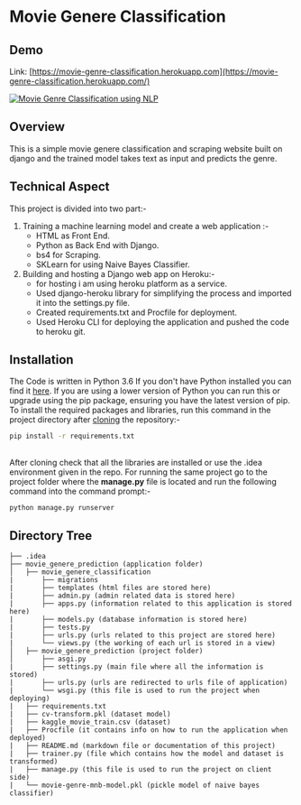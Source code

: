 # Movie Genere Classification

## Demo
Link: [https://movie-genre-classification.herokuapp.com](https://movie-genre-classification.herokuapp.com/)

[![Movie Genre Classification using NLP](https://img.youtube.com/vi/svEFW9gLU2E/0.jpg)](https://www.youtube.com/watch?v=svEFW9gLU2E "Movie Genre Classification using NLP")

## Overview
This is a simple movie genere classification and scraping website built on django and the trained model takes text as input and predicts the genre.

## Technical Aspect
This project is divided into two part:-
1. Training a machine learning model and create a web application :-
    * HTML as Front End.
    * Python as Back End with Django.
    * bs4 for Scraping.
    * SKLearn for using Naive Bayes Classifier.
2. Building and hosting a Django web app on Heroku:-
    * for hosting i am using heroku platform as a service.
    * Used django-heroku library for simplifying the process and imported it into the settings.py file.
    * Created requirements.txt and Procfile for deployment.
    * Used Heroku CLI for deploying the application and pushed the code to heroku git.

## Installation
The Code is written in Python 3.6 If you don't have Python installed you can find it [here](https://www.python.org/downloads/). If you are using a lower version of Python you can run this or upgrade using the pip package, ensuring you have the latest version of pip. To install the required packages and libraries, run this command in the project directory after [cloning](https://www.howtogeek.com/451360/how-to-clone-a-github-repository/) the repository:-
```bash
pip install -r requirements.txt
```
##
After cloning check that all the libraries are installed or use the .idea environment given in the repo.
For running the same project go to the project folder where the **manage.py** file is located and run the following command into the command prompt:-
```bash
python manage.py runserver
```

## Directory Tree 
```
├── .idea 
├── movie_genere_prediction (application folder)
│   ├── movie_genere_classification
|       ├── migrations
|       ├── templates (html files are stored here)
|       ├── admin.py (admin related data is stored here)
|       ├── apps.py (information related to this application is stored here)
|       ├── models.py (database information is stored here)
|       ├── tests.py 
|       ├── urls.py (urls related to this project are stored here)
|       └── views.py (the working of each url is stored in a view)
│   ├── movie_genere_prediction (project folder)
│       ├── asgi.py
|       ├── settings.py (main file where all the information is stored)
|       ├── urls.py (urls are redirected to urls file of application)
|       └── wsgi.py (this file is used to run the project when deploying)
|   ├── requirements.txt
|   ├── cv-transform.pkl (dataset model)
|   ├── kaggle_movie_train.csv (dataset)
|   ├── Procfile (it contains info on how to run the application when deployed)
|   ├── README.md (markdown file or documentation of this project)
|   ├── trainer.py (file which contains how the model and dataset is transformed)
|   ├── manage.py (this file is used to run the project on client side)
|   └── movie-genre-mnb-model.pkl (pickle model of naive bayes classifier)
```
